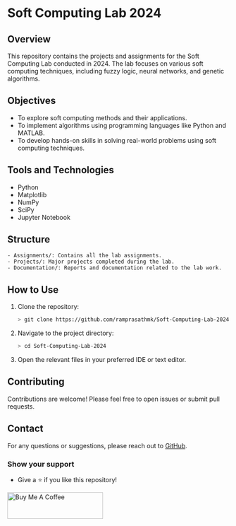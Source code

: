 # Soft Computing Lab 2024

## Overview
This repository contains the projects and assignments for the Soft Computing Lab conducted in 2024. The lab focuses on various soft computing techniques, including fuzzy logic, neural networks, and genetic algorithms.


## Objectives
- To explore soft computing methods and their applications.
- To implement algorithms using programming languages like Python and MATLAB.
- To develop hands-on skills in solving real-world problems using soft computing techniques.


## Tools and Technologies
- Python
- Matplotlib
- NumPy
- SciPy
- Jupyter Notebook


## Structure
```
- Assignments/: Contains all the lab assignments.
- Projects/: Major projects completed during the lab.
- Documentation/: Reports and documentation related to the lab work.
```


## How to Use
1. Clone the repository:  
   ```bash
   > git clone https://github.com/ramprasathmk/Soft-Computing-Lab-2024.git
   ```
2. Navigate to the project directory:
   ```bash
   > cd Soft-Computing-Lab-2024
   ```
3. Open the relevant files in your preferred IDE or text editor.


## Contributing
Contributions are welcome! Please feel free to open issues or submit pull requests.


<!--
## License
This project is licensed under the MIT License. -->


## Contact
For any questions or suggestions, please reach out to [GitHub](https://github.com/ramprasathmk/).


### Show your support
- Give a ⭐ if you like this repository!

<a href="https://www.buymeacoffee.com/soumyajit4419" target="_blank"><img src="https://cdn.buymeacoffee.com/buttons/v2/default-violet.png" alt="Buy Me A Coffee" height= "60px" width= "217px" ></a>
